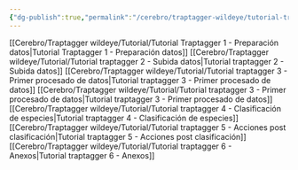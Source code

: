 ```yaml
---
{"dg-publish":true,"permalink":"/cerebro/traptagger-wildeye/tutorial-traptagger-indice/","noteIcon":""}
---
```



[[Cerebro/Traptagger wildeye/Tutorial/Tutorial Traptagger 1 - Preparación datos\|Tutorial Traptagger 1 - Preparación datos]]
[[Cerebro/Traptagger wildeye/Tutorial/Tutorial traptagger 2 - Subida datos\|Tutorial traptagger 2 - Subida datos]]
[[Cerebro/Traptagger wildeye/Tutorial/Tutorial traptagger 3 - Primer procesado de datos\|Tutorial traptagger 3 - Primer procesado de datos]]
[[Cerebro/Traptagger wildeye/Tutorial/Tutorial traptagger 3 - Primer procesado de datos\|Tutorial traptagger 3 - Primer procesado de datos]]
[[Cerebro/Traptagger wildeye/Tutorial/Tutorial traptagger 4 - Clasificación de especies\|Tutorial traptagger 4 - Clasificación de especies]]
[[Cerebro/Traptagger wildeye/Tutorial/Tutorial traptagger 5 - Acciones post clasificación\|Tutorial traptagger 5 - Acciones post clasificación]]
[[Cerebro/Traptagger wildeye/Tutorial/Tutorial traptagger 6 - Anexos\|Tutorial traptagger 6 - Anexos]]



